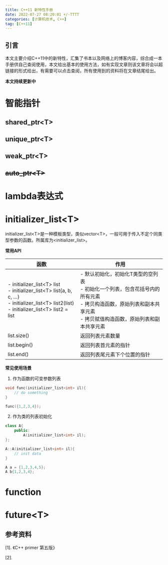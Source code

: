 ```yaml
---
title: C++11 新特性手册
date: 2022-07-27 08:20:01 +/-TTTT
categories: [计算机技术, C++]
tag: [C++11]
---
```


## 引言

本文主要介绍C++11中的新特性，汇集了书本以及网络上的博客内容，综合成一本手册供自己查阅使用，本文给出基本的使用方法，如有实现文章则该文章将会以超链接的形式给出，有需要可以点击查阅，所有使用到的资料将在文章结尾给出。

**本文持续更新中**

# 智能指针

## shared_ptr\<T>



## unique_ptr\<T>



## weak_ptr\<T>



## ~~auto_ptr\<T>~~





# lambda表达式







# initializer_list\<T>

initializer_list\<T>是一种模板类型，类似vector\<T>，一般可用于传入不定个同类型参数的函数。所属库为\<initializer_list>。

**常用API**

| 函数                                                         | 作用                                                         |
| ------------------------------------------------------------ | ------------------------------------------------------------ |
| - initializer_list\<T> list<br />- initializer_list\<T> list{a, b, c, ...}<br />- initializer_list\<T> list2(list)<br />- initializer_list\<T> list2 = list | - 默认初始化，初始化T类型的空列表<br />- 初始化一个列表，包含花括号内的所有元素<br />- 拷贝构造函数，原始列表和副本共享元素<br />- 拷贝赋值构造函数，原始列表和副本共享元素 |
| list.size()                                                  | 返回列表元素数量                                             |
| list.begin()                                                 | 返回列表首元素的指针                                         |
| list.end()                                                   | 返回列表尾元素下个位置的指针                                 |



**常见使用场景**

1. 作为函数的可变参数列表

```cpp
void func(initializer_list<int> il){
	// do something
}

func({1,2,3,4});
```

2. 作为类的列表初始化	

```cpp
class A{
	public:
        A(initializer_list<int> il);
};

A::A(initializer_list<int> il){
    // init data
}

A a = {1,2,3,4,5};
A b{1,2,3,4};
```





# function



# future\<T>








## 参考资料
[1]. 《C++ primer 第五版》

[2].  